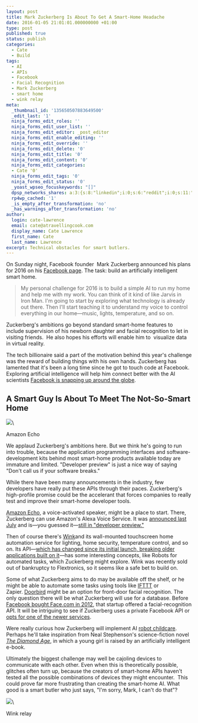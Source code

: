 ```yaml
---
layout: post
title: Mark Zuckerberg Is About To Get A Smart-Home Headache
date: 2016-01-05 21:01:01.000000000 +01:00
type: post
published: true
status: publish
categories:
  - Cate
  - Build
tags:
  - AI
  - APIs
  - Facebook
  - Facial Recognition
  - Mark Zuckerberg
  - smart home
  - wink relay
meta:
  _thumbnail_id: '135650507883649500'
  _edit_last: '1'
  ninja_forms_edit_roles: ''
  ninja_forms_edit_user_list: ''
  ninja_forms_edit_editor: _post_editor
  ninja_forms_edit_enable_editing: ''
  ninja_forms_edit_override: ''
  ninja_forms_edit_delete: '0'
  ninja_forms_edit_title: '0'
  ninja_forms_edit_content: '0'
  ninja_forms_edit_categories:
  - Cate '0'
  ninja_forms_edit_tags: '0'
  ninja_forms_edit_status: '0'
  _yoast_wpseo_focuskeywords: "[]"
  dpsp_networks_shares: a:3:{s:8:"linkedin";i:0;s:6:"reddit";i:0;s:11:"google-plus";i:0;}
  rp4wp_cached: '1'
  _is_empty_after_transformation: 'no'
  _has_warnings_after_transformation: 'no'
author:
  login: cate-lawrence
  email: cate@atravellingcook.com
  display_name: Cate Lawrence
  first_name: Cate
  last_name: Lawrence
excerpt: Technical obstacles for smart butlers.
---
```

On Sunday night, Facebook founder  Mark Zuckerberg announced his plans
for 2016 on his [Facebook page](https://www.facebook.com/zuck?fref=ts).
The task: build an artificially intelligent smart home.

> My personal challenge for 2016 is to build a simple AI to run my home
> and help me with my work. You can think of it kind of like Jarvis in
> Iron Man. I'm going to start by exploring what technology is already
> out there. Then I'll start teaching it to understand my voice to
> control everything in our home—music, lights, temperature, and so on.

Zuckerberg's ambitions go beyond standard smart-home features to include
supervision of his newborn daughter and facial recognition to let in
visiting friends.  He also hopes his efforts will enable him
to  visualize data in virtual reality.

The tech billionaire said a part of the motivation behind this year's
challenge was the reward of building things with his own hands.
Zuckerberg has lamented that it's been a long time since he got to touch
code at Facebook. Exploring artificial intelligence will help him
connect better with the AI scientists [Facebook is snapping up around
the globe](https://readwrite.com/2015/06/02/facebook-ai-research-paris).

A Smart Guy Is About To Meet The Not-So-Smart Home
--------------------------------------------------

![](rw-import/MTM1NjUwNzE5Njc5MTU4NzUw-2.jpg)\

Amazon Echo

We applaud Zuckerberg's ambitions here. But we think he's going to run
into trouble, because the application programming interfaces and
software-development kits behind most smart-home products available
today are immature and limited. "Developer preview" is just a nice way
of saying "Don't call us if your software breaks."

While there have been many announcements in the industry, few developers
have really put these APIs through their paces. Zuckerberg's
high-profile promise could be the accelerant that forces companies to
really test and improve their smart-home developer tools.

[Amazon Echo](http://www.amazon.com/Amazon-SK705DI-Echo/dp/B00X4WHP5E),
a voice-activated speaker, might be a place to start. There, Zuckerberg
can use Amazon's Alexa Voice Service. It was [announced last
July](https://readwrite.com/2015/07/31/amazon-alexa-voice-service-developer-preview-echo)
and is—you guessed it—[still in "developer
preview."](https://developer.amazon.com/public/solutions/alexa/alexa-voice-service)

Then of course there's [Wink](http://www.wink.com/about/)and its
wall-mounted touchscreen home automation service for lighting, home
security, temperature control, and so on. Its API—[which has changed
since its initial launch, breaking older applications built on
it](http://docs.winkapiv2.apiary.io/#)—has some interesting concepts,
like Robots for automated tasks, which Zuckerberg might explore. Wink
was recently sold out of bankruptcy to Flextronics, so it seems like a
safe bet to build on.

Some of what Zuckerberg aims to do may be available off the shelf, or he
might be able to automate some tasks using tools
like [IFTTT](https://ifttt.com/) or
Zapier. [Doorbird](https://www.doorbird.com/) might be an option for
front-door facial recognition. The only question there will be what
Zuckerberg will use for a database. Before [Facebook bought Face.com in
2012](https://readwrite.com/2012/05/30/facebooks-acquisition-of-facecom-gives-a-new-look-to-search),
that startup offered a facial-recognition API. It will be intriguing to
see if Zuckerberg uses a private Facebook API or [opts for one of the
newer
services](http://blog.mashape.com/list-of-10-face-detection-recognition-apis/).

Were really curious how Zuckerberg will implement AI [robot
childcare](http://www.washington.edu/news/2012/04/05/children-perceive-humanoid-robot-as-emotional-moral-being/).
Perhaps he'll take inspiration from Neal Stephenson's science-fiction
novel *[The Diamond
Age](http://www.goodreads.com/book/show/827.The_Diamond_Age)*, in which
a young girl is raised by an artificially intelligent e-book.

Ultimately the biggest challenge may well be cajoling devices to
communicate with each other. Even when this is theoretically possible,
glitches often turn up, because the creators of smart-home APIs haven't
tested all the possible combinations of devices they might encounter.
 This could prove far more frustrating than creating the smart-home AI.
What good is a smart butler who just says, "I'm sorry, Mark, I can't do
that"?

![](rw-import/MTM1NjUwOTI3MTc5NzM3NzMx-2.jpg)\

Wink relay
